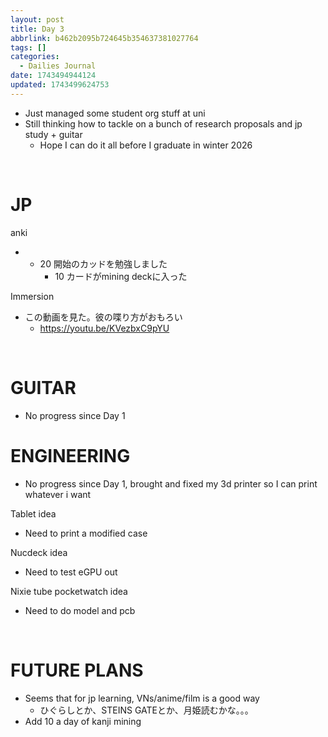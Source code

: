 ```yaml
---
layout: post
title: Day 3
abbrlink: b462b2095b724645b354637381027764
tags: []
categories:
  - Dailies Journal
date: 1743494944124
updated: 1743499624753
---
```


- Just managed some student org stuff at uni
- Still thinking how to tackle on a bunch of research proposals and jp study + guitar
  - Hope I can do it all before I graduate in winter 2026

 

# JP

anki

- - 20 開始のカッドを勉強しました
    - 10 カードがmining deckに入った

Immersion

- この動画を見た。彼の喋り方がおもろい
  - <https://youtu.be/KVezbxC9pYU>

 

# GUITAR

- No progress since Day 1

# ENGINEERING

- No progress since Day 1, brought and fixed my 3d printer so I can print whatever i want

Tablet idea

- Need to print a modified case

Nucdeck idea

- Need to test eGPU out

Nixie tube pocketwatch idea

- Need to do model and pcb

 

# FUTURE PLANS

- Seems that for jp learning, VNs/anime/film is a good way
  - ひぐらしとか、STEINS GATEとか、月姫読むかな。。。
- Add 10 a day of kanji mining
